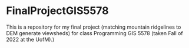 # FinalProjectGIS5578
This is a repository for my final project (matching mountain ridgelines to DEM generate viewsheds) for class Programming GIS 5578 (taken Fall of 2022 at the UofM).)
